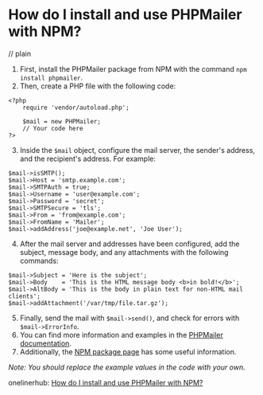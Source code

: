 # How do I install and use PHPMailer with NPM?
// plain

1. First, install the PHPMailer package from NPM with the command `npm install phpmailer`.
2. Then, create a PHP file with the following code:
```
<?php
    require 'vendor/autoload.php';

    $mail = new PHPMailer;
    // Your code here
?>
```
3. Inside the `$mail` object, configure the mail server, the sender's address, and the recipient's address. For example:
```
$mail->isSMTP();
$mail->Host = 'smtp.example.com';
$mail->SMTPAuth = true;
$mail->Username = 'user@example.com';
$mail->Password = 'secret';
$mail->SMTPSecure = 'tls';
$mail->From = 'from@example.com';
$mail->FromName = 'Mailer';
$mail->addAddress('joe@example.net', 'Joe User');
```
4. After the mail server and addresses have been configured, add the subject, message body, and any attachments with the following commands:
```
$mail->Subject = 'Here is the subject';
$mail->Body    = 'This is the HTML message body <b>in bold!</b>';
$mail->AltBody = 'This is the body in plain text for non-HTML mail clients';
$mail->addAttachment('/var/tmp/file.tar.gz');
```
5. Finally, send the mail with `$mail->send()`, and check for errors with `$mail->ErrorInfo`.
6. You can find more information and examples in the [PHPMailer documentation](https://github.com/PHPMailer/PHPMailer/wiki).
7. Additionally, the [NPM package page](https://www.npmjs.com/package/phpmailer) has some useful information.

*Note: You should replace the example values in the code with your own.*

onelinerhub: [How do I install and use PHPMailer with NPM?](https://onelinerhub.com/phpmailer/how-do-i-install-and-use-phpmailer-with-npm)